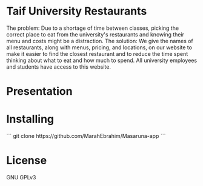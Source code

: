 <h1>Taif University Restaurants</h1>
The problem: Due to a shortage of time between classes, picking the 
correct place to eat from the university's restaurants and knowing their 
menu and costs might be a distraction.
The solution: We give the names of all restaurants, along with menus, 
pricing, and locations, on our website to make it easier to find the 
closest restaurant and to reduce the time spent thinking about what to 
eat and how much to spend. All university employees and students have 
access to this website.

<h1>Presentation</h1>


<h1>Installing </h1>
```
git clone https://github.com/MarahEbrahim/Masaruna-app
```
<h1>License </h1>
 GNU GPLv3 
